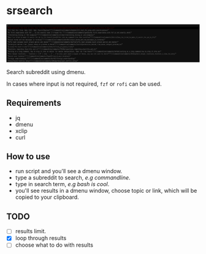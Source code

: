 # srsearch
<p align="center">
<img src="./scrot.png" />
</p>

Search subreddit using dmenu.

In cases where input is not required, `fzf` or `rofi` can be used.

## Requirements
- jq
- dmenu
- xclip
- curl

## How to use
- run script and you'll see a dmenu window.
- type a subreddit to search, _e.g commandline_.
- type in search term, _e.g bash is cool_.
- you'll see results in a dmenu window, choose topic or link, which will be copied to your clipboard.

## TODO
- [ ] results limit.
- [x] loop through results
- [ ] choose what to do with results
